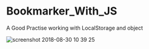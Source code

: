 # Bookmarker_With_JS

A Good Practise working with LocalStorage and object

![screenshot 2018-08-30 10 39 25](https://user-images.githubusercontent.com/26707160/44837003-1af64900-ac41-11e8-90d9-e00cee56f906.png)

